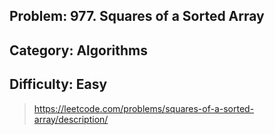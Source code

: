 ## Problem: 977. Squares of a Sorted Array

## Category: Algorithms

## Difficulty: Easy

> https://leetcode.com/problems/squares-of-a-sorted-array/description/
